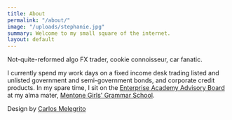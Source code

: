 ```yaml
---
title: About
permalink: "/about/"
image: "/uploads/stephanie.jpg"
summary: Welcome to my small square of the internet.
layout: default
---
```


Not-quite-reformed algo FX trader, cookie connoisseur, car fanatic.

I currently spend my work days on a fixed income desk trading listed and unlisted government and semi-government bonds, and corporate credit products. In my spare time, I sit on the [Enterprise Academy Advisory Board](https://ea.mentonegirls.vic.edu.au) at my alma mater, [Mentone Girls' Grammar School](http://mentonegirls.vic.edu.au). 

Design by [Carlos Melegrito ](https://carlos-m.com/)
